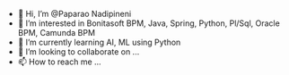 - 👋 Hi, I’m @Paparao Nadipineni
- 👀 I’m interested in Bonitasoft BPM, Java, Spring, Python, Pl/Sql, Oracle BPM, Camunda BPM 
- 🌱 I’m currently learning AI, ML using Python
- 💞️ I’m looking to collaborate on ...
- 📫 How to reach me ...

<!---
paparaonadipineni/paparaonadipineni is a ✨ special ✨ repository because its `README.md` (this file) appears on your GitHub profile.
You can click the Preview link to take a look at your changes.
--->
